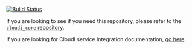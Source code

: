 [![Build Status](https://secure.travis-ci.org/CloudI/cloudi_service_quorum.png?branch=master)](http://travis-ci.org/CloudI/cloudi_service_quorum)

If you are looking to see if you need this repository, please refer to the [`cloudi_core` repository](https://github.com/CloudI/cloudi_core#about).

If you are looking for CloudI service integration documentation, [go here](https://github.com/CloudI/CloudI#integration).

